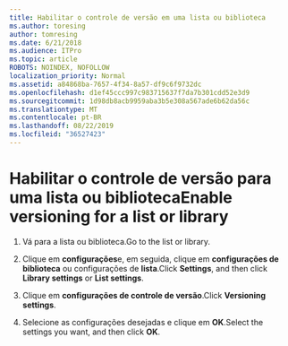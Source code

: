 ```yaml
---
title: Habilitar o controle de versão em uma lista ou biblioteca
ms.author: toresing
author: tomresing
ms.date: 6/21/2018
ms.audience: ITPro
ms.topic: article
ROBOTS: NOINDEX, NOFOLLOW
localization_priority: Normal
ms.assetid: a84868ba-7657-4f34-8a57-df9c6f9732dc
ms.openlocfilehash: d1ef45ccc997c983715637f7da7b301cdd52e3d9
ms.sourcegitcommit: 1d98db8acb9959aba3b5e308a567ade6b62da56c
ms.translationtype: MT
ms.contentlocale: pt-BR
ms.lasthandoff: 08/22/2019
ms.locfileid: "36527423"
---
```

# <a name="enable-versioning-for-a-list-or-library"></a><span data-ttu-id="d3d54-102">Habilitar o controle de versão para uma lista ou biblioteca</span><span class="sxs-lookup"><span data-stu-id="d3d54-102">Enable versioning for a list or library</span></span>

1. <span data-ttu-id="d3d54-103">Vá para a lista ou biblioteca.</span><span class="sxs-lookup"><span data-stu-id="d3d54-103">Go to the list or library.</span></span>
    
2. <span data-ttu-id="d3d54-104">Clique em **configurações**e, em seguida, clique em **configurações de biblioteca** ou configurações de **lista**.</span><span class="sxs-lookup"><span data-stu-id="d3d54-104">Click **Settings**, and then click **Library settings** or **List settings**.</span></span>
    
3. <span data-ttu-id="d3d54-105">Clique em **configurações de controle de versão**.</span><span class="sxs-lookup"><span data-stu-id="d3d54-105">Click **Versioning settings**.</span></span>
    
4. <span data-ttu-id="d3d54-106">Selecione as configurações desejadas e clique em **OK**.</span><span class="sxs-lookup"><span data-stu-id="d3d54-106">Select the settings you want, and then click **OK**.</span></span>
    

